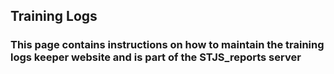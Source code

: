 ## Training Logs

### This page contains instructions on how to maintain the training logs keeper website and is part of the STJS_reports server
